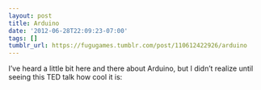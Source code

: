 ```yaml
---
layout: post
title: Arduino
date: '2012-06-28T22:09:23-07:00'
tags: []
tumblr_url: https://fugugames.tumblr.com/post/110612422926/arduino
---
```

I’ve heard a little bit here and there about Arduino, but I didn’t realize until seeing this TED talk how cool it is:

